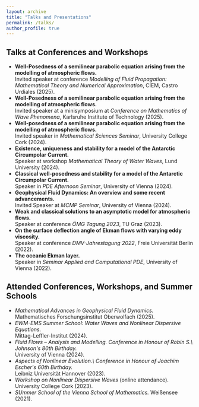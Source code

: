 ```yaml
---
layout: archive
title: "Talks and Presentations"
permalink: /talks/
author_profile: true
---
```


Talks at Conferences and Workshops
------
* <b>Well-Posedness of a semilinear parabolic equation arising from the modelling of atmospheric flows.</b><br />
Invited speaker at conference <i>Modelling of Fluid Propagation: Mathematical Theory and Numerical Approximation</i>, CIEM, Castro Urdiales (2025).
* <b>Well-Posedness of a semilinear parabolic equation arising from the modelling of atmospheric flows.</b><br />
Invited speaker at a minisymposium at <i>Conference on Mathematics of Wave Phenomena</i>, Karlsruhe Institute of Technology (2025).
* <b>Well-posedness of a semilinear parabolic equation arising from the modelling of atmospheric flows.</b><br />
Invited speaker in <i>Mathematical Sciences Seminar</i>, University College Cork (2024).
* <b>Existence, uniqueness and stability for a model of the Antarctic Circumpolar Current.</b><br />
Speaker at workshop <i>Mathematical Theory of Water Waves</i>, Lund University (2024).
* <b>Classical well-posedness and stability for a model of the Antarctic Circumpolar Current.</b><br />
Speaker in <i>PDE Afternoon Seminar</i>, University of Vienna (2024).
* <b>Geophysical Fluid Dynamics: An overview and some recent advancements.</b><br />
Invited Speaker at <i>MCMP Seminar</i>, University of Vienna (2024).
* <b>Weak and classical solutions to an asymptotic model for atmospheric flows.</b><br />
Speaker at conference <i>ÖMG Tagung 2023</i>, TU Graz (2023).
* <b>On the surface deflection angle of Ekman flows with varying eddy viscosity.</b><br />
Speaker at conference <i>DMV-Jahrestagung 2022</i>, Freie Universität Berlin (2022).
* <b>The oceanic Ekman layer.</b><br />
Speaker in <i>Seminar Applied and Computational PDE</i>, University of Vienna (2022).

Attended Conferences, Workshops, and Summer Schools
------
* <i>Mathematical Advances in Geophysical Fluid Dynamics.</i><br />
Mathematisches Forschungsinstitut Oberwolfach (2025).
* <i>EWM-EMS Summer School: Water Waves and Nonlinear Dispersive Equations.</i><br />
Mittag-Leffler-Institut (2024).
* <i>Fluid Flows – Analysis and Modelling. Conference in Honour of Robin S.\ Johnson's 80th Birthday.</i><br />
University of Vienna (2024).
* <i>Aspects of Nonlinear Evolution.\ Conference in Honour of Joachim Escher's 60th Birthday.</i><br />
Leibniz Universität Hannover (2023).
* <i>Workshop on Nonlinear Dispersive Waves</i> (online attendance).<br />
 University College Cork (2023).
* <i>SUmmer School of the Vienna School of Mathematics.</i>
Weißensee (2021).
